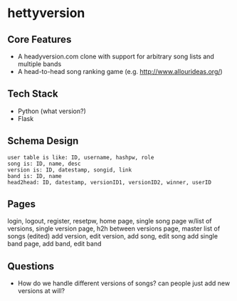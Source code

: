 # hettyversion


## Core Features

* A headyversion.com clone with support for arbitrary song lists and multiple bands
* A head-to-head song ranking game (e.g. http://www.allourideas.org/)

## Tech Stack

* Python (what version?)
* Flask

## Schema Design

```
user table is like: ID, username, hashpw, role
song is: ID, name, desc
version is: ID, datestamp, songid, link
band is: ID, name
head2head: ID, datestamp, versionID1, versionID2, winner, userID
```

## Pages

login, logout, register, resetpw, home page, single song page w/list of versions, single version page, h2h between versions page, master list of songs (edited)
add version, edit version, add song, edit song
add single band page, add band, edit band

## Questions

* How do we handle different versions of songs? can people just add new versions at will?
